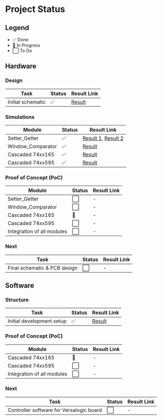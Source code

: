 # Project Status

## Legend
- ✅ Done  
- 🔄 In Progress  
- ⬜ To Do  

## Hardware

### Design
| Task              | Status | Result Link |
|-------------------|--------|-------------|
| Initial schematic | ✅     | [Result](https://github.com/Pynckels/versalogic_board_tester/tree/main/hardware/design) |

### Simulations
| Module            | Status | Result Link |
|-------------------|--------|-------------|
| Setter_Getter     | ✅     | [Result 1](https://github.com/Pynckels/versalogic_board_tester/blob/main/hardware/simulations/Setter_Getter/result/Setter_Getter_Board-to-Controller.png), [Result 2](https://github.com/Pynckels/versalogic_board_tester/blob/main/hardware/simulations/Setter_Getter/result/Setter_Getter_Controller-to-Board.png) |
| Window_Comparator | ✅     | [Result](https://github.com/Pynckels/versalogic_board_tester/blob/main/hardware/simulations/Window_Comparator/result/Window_Comparator.png) |
| Cascaded 74xx165  | ✅     | [Result](https://github.com/Pynckels/versalogic_board_tester/blob/main/hardware/simulations/Cascaded_74xx165/result/tb_cascaded_74xx165.png) |
| Cascaded 74xx595  | ✅     | [Result](https://github.com/Pynckels/versalogic_board_tester/blob/main/hardware/simulations/Cascaded_74xx595/result/tb_cascaded_74xx595.png) |

### Proof of Concept (PoC)
| Module                   | Status | Result Link |
|---------------------------|--------|-------------|
| Setter_Getter             | ⬜     | - |
| Window_Comparator         | ⬜     | - |
| Cascaded 74xx165          | 🔄     | - |
| Cascaded 74xx595          | ⬜     | - |
| Integration of all modules| ⬜     | - |

### Next
| Task                       | Status | Result Link |
|----------------------------|--------|-------------|
| Final schematic & PCB design | ⬜   | - |

## Software

### Structure
| Task                        | Status | Result Link |
|-----------------------------|--------|-------------|
| Initial development setup   | ✅     | [Result](https://github.com/Pynckels/versalogic_board_tester/tree/main/software) |

### Proof of Concept (PoC)
| Module                   | Status | Result Link |
|---------------------------|--------|-------------|
| Cascaded 74xx165          | 🔄     | - |
| Cascaded 74xx595          | ⬜     | - |
| Integration of all modules| ⬜     | - |

### Next
| Task                                  | Status | Result Link |
|---------------------------------------|--------|-------------|
| Controller software for Versalogic board | ⬜   | - |
